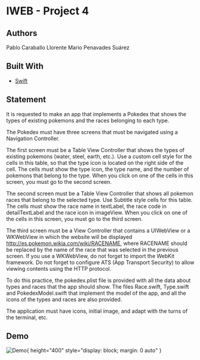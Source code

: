 # IWEB - Project 4
## Authors
Pablo Caraballo Llorente
Mario Penavades Suárez

## Built With
- [Swift](https://www.apple.com/swift/)

## Statement
It is requested to make an app that implements a Pokedex that shows the types of existing pokemons and the races belonging to each type.

The Pokedex must have three screens that must be navigated using a Navigation Controller.

The first screen must be a Table View Controller that shows the types of existing pokemons (water, steel, earth, etc.). Use a custom cell style for the cells in this table, so that the type icon is located on the right side of the cell. The cells must show the type icon, the type name, and the number of pokemons that belong to the type. When you click on one of the cells in this screen, you must go to the second screen.

The second screen must be a Table View Controller that shows all pokemon races that belong to the selected type. Use Subtitle style cells for this table. The cells must show the race name in textLabel, the race code in detailTextLabel and the race icon in imageView. When you click on one of the cells in this screen, you must go to the third screen.

The third screen must be a View Controller that contains a UIWebView or a WKWebView in which the website will be displayed http://es.pokemon.wikia.com/wiki/RACENAME, where RACENAME should be replaced by the name of the race that was selected in the previous screen. If you use a WKWebView, do not forget to import the WebKit framework. Do not forget to configure ATS (App Transport Security) to allow viewing contents using the HTTP protocol.

To do this practice, the pokedex.plist file is provided with all the data about types and races that the app should show. The files Race.swift, Type.swift and PokedexModel.swift that implement the model of the app, and all the icons of the types and races are also provided.

The application must have icons, initial image, and adapt with the turns of the terminal, etc.

## Demo
![Demo](p4.gif){ height="400" style="display: block; margin: 0 auto" }